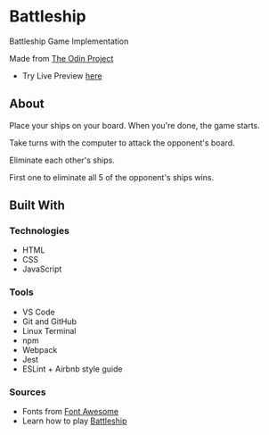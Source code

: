 # Battleship

Battleship Game Implementation

Made from [The Odin Project](https://www.theodinproject.com/lessons/node-path-javascript-battleship)

* Try Live Preview [here](https://cvariara.github.io/battleship/)

## About

Place your ships on your board. When you're done, the game starts.

Take turns with the computer to attack the opponent's board.

Eliminate each other's ships.

First one to eliminate all 5 of the opponent's ships wins.

## Built With

### Technologies

* HTML
* CSS
* JavaScript

### Tools

* VS Code
* Git and GitHub
* Linux Terminal
* npm
* Webpack
* Jest
* ESLint + Airbnb style guide

### Sources

* Fonts from [Font Awesome](https://fontawesome.com/)
* Learn how to play [Battleship](https://en.wikipedia.org/wiki/Battleship_(game))
